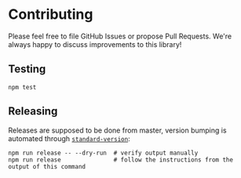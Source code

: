 # Contributing

Please feel free to file GitHub Issues or propose Pull Requests. We're always happy to discuss
improvements to this library!

## Testing

```shell
npm test
```

## Releasing

Releases are supposed to be done from master, version bumping is automated
through [`standard-version`](https://github.com/conventional-changelog/standard-version):

```shell
npm run release -- --dry-run  # verify output manually
npm run release               # follow the instructions from the output of this command
```
